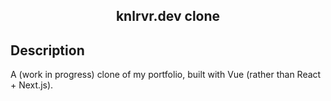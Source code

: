<h2 align="center"> knlrvr.dev clone </h2>

## Description
A (work in progress) clone of my portfolio, built with Vue (rather than React + Next.js). 

